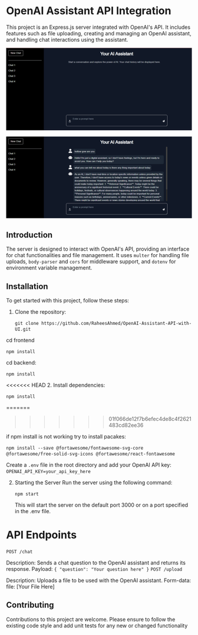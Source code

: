 # OpenAI Assistant API Integration

This project is an Express.js server integrated with OpenAI's API. It includes features such as file uploading, creating and managing an OpenAI assistant, and handling chat interactions using the assistant.

![alt text](./design-images/screenshot.PNG)

![alt text](./design-images/chat-design.PNG)

## Introduction

The server is designed to interact with OpenAI's API, providing an interface for chat functionalities and file management. It uses `multer` for handling file uploads, `body-parser` and `cors` for middleware support, and `dotenv` for environment variable management.

## Installation

To get started with this project, follow these steps:

1. Clone the repository:

   ```
   git clone https://github.com/RaheesAhmed/OpenAI-Assistant-API-with-UI.git
   ```
cd frontend

```
npm install
```

cd backend:

```
npm install
```

<<<<<<< HEAD
2. Install dependencies:

   ```
   npm install
   ```
=======
>>>>>>> 01f066de12f7b6efec4de8c4f2621483cd82ee36

   if npm install is not working try to install pacakes:

   ```
   npm install --save @fortawesome/fontawesome-svg-core @fortawesome/free-solid-svg-icons @fortawesome/react-fontawesome
   ```

Create a `.env` file in the root directory and add your OpenAI API key:
` OPENAI_API_KEY=your_api_key_here`

2. Starting the Server
   Run the server using the following command:

   ```
   npm start
   ```

   This will start the server on the default port 3000 or on a port specified in the .env file.

# API Endpoints

`POST /chat`

Description: Sends a chat question to the OpenAI assistant and returns its response.
Payload: `{ "question": "Your question here" }`
`POST /upload`

Description: Uploads a file to be used with the OpenAI assistant.
Form-data: file: [Your File Here]

## Contributing

Contributions to this project are welcome. Please ensure to follow the existing code style and add unit tests for any new or changed functionality
